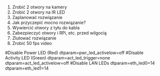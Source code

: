 1. Zrobić 2 otwory na kamery
2. Zrobić 2 otwory na IR LED
3. Zaplanować rozwiązanie
4. Jak przyczepić mocno rozwiązanie?
5. Wywiercić otwory z tyłu do kabla
6. Zabezpieczyć otwory i RPi, etc. przed wilgocią
7. Zlutować rozwiązanie
8. Zrobić 50 fps video


#Disable Power LED (Red)
dtparam=pwr_led_activelow=off
#Disable Activity LED (Green)
dtparam=act_led_trigger=none
dtparam=act_led_activelow=off
#Disable LAN LEDs
dtparam=eth_led0=14
dtparam=eth_led1=14
